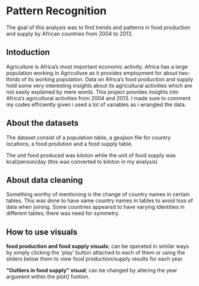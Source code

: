 # Pattern Recognition
The goal of this analysis was to find trends and patterns in food production and supply by African countries from 2004 to 2013.

## Intoduction
Agriculture is Africa’s most important economic activity. Africa has a large population working in Agriculture as it provides employment for about two-thirds of its working population. Data on Africa’s food production and supply hold some very interesting insights about its agricultural activities which are not easily explained by mere words. This project provides insights into Africa’s agricultural activities from 2004 and 2013. I made sure to comment my codes efficiently given i used a lot of variables as i wrangled the data.

## About the datasets
The dataset consist of a population table, a geojson file for country locations, a food prodution and a food supply table. 

The unit food produced was kiloton while the unit of food supply was kcal/person/day (this was converted to kiloton in my analysis)

## About data cleaning
Something worthy of mentioning is the change of country names in certain tables. This was done to have same country names in tables to avoid loss of data when joining. Some countries appeared to have varying identities in different tables; there was need for symmetry.

## How to use visuals
**food production and food supply visuals**; can be operated in similar ways by simply clicking the 'play' button attached to each of them or using the sliders below them to view food production/supply results for each year.

**"Outliers in food supply" visual**; can be changed by altering the year argument within the plot() funtion.
